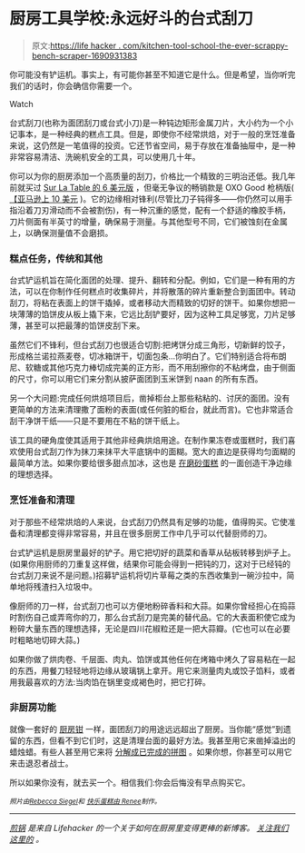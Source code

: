# 厨房工具学校:永远好斗的台式刮刀

> 原文:[https://life hacker . com/kitchen-tool-school-the-ever-scrappy-bench-scraper-1690931383](https://lifehacker.com/kitchen-tool-school-the-ever-scrappy-bench-scraper-1690931383)

你可能没有铲运机。事实上，有可能你甚至不知道它是什么。但是希望，当你听完我们的话时，你会确信你需要一个。

Watch

台式刮刀(也称为面团刮刀或台式小刀)是一种钝边矩形金属刀片，大小约为一个小记事本，是一种经典的糕点工具。但是，即使你不经常烘焙，对于一般的烹饪准备来说，这仍然是一笔值得的投资。它还节省空间，易于存放在准备抽屉中，是一种非常容易清洁、洗碗机安全的工具，可以使用几十年。

你可以为你的厨房添加一个高质量的刮刀，价格比一个精致的三明治还低。我几年前就买过 [Sur La Table 的 6 美元版](http://www.surlatable.com/product/PRO-289637/Sur+La+Table+Stainless+Steel+Dough+Scraper) ，但毫无争议的畅销款是 OXO Good 枪柄版( [【亚马逊上 10 美元](https://www.amazon.com/dp/B00004OCNJ?asc_campaign=InlineText&asc_refurl=https://lifehacker.com/kitchen-tool-school-the-ever-scrappy-bench-scraper-1690931383&asc_source=&linkCode=ogi&psc=1&smid=ATVPDKIKX0DER&tag=kinjalifehackerlink-20&th=1) )。它的边缘相对锋利(尽管比刀子钝得多——你仍然可以用手指沿着刀刃滑动而不会被割伤)，有一种沉重的感觉，配有一个舒适的橡胶手柄，刀片侧面有半英寸的增量，确保易于测量。与其他型号不同，它们被蚀刻在金属上，以确保测量值不会磨损。

### 糕点任务，传统和其他

台式铲运机旨在简化面团的处理、提升、翻转和分配。例如，它们是一种有用的方法，可以在你制作任何糕点时收集碎片，并将散落的碎片重新整合到面团中。转动刮刀，将粘在表面上的饼干撬掉，或者移动大而精致的切好的饼干。如果你想把一块薄薄的馅饼皮从板上撬下来，它远比刮铲要好，因为这种工具足够宽，刀片足够薄，甚至可以把最薄的馅饼皮刮下来。

虽然它们不锋利，但台式刮刀也很适合切割:把烤饼分成三角形，切新鲜的饺子，形成格兰诺拉燕麦卷，切冰箱饼干，切面包条...你明白了。它们特别适合将布朗尼、软糖或其他巧克力棒切成完美的正方形，而不用刮擦你的不粘烤盘，由于侧面的尺寸，你可以用它们来分割从披萨面团到玉米饼到 naan 的所有东西。

另一个大问题:完成任何烘焙项目后，凿掉柜台上那些粘粘的、讨厌的面团。没有更简单的方法来清理撒了面粉的表面(或任何脏的柜台，就此而言)。它也非常适合刮干净饼干纸——只是不要用在不粘的饼干纸上。

该工具的硬角度使其适用于其他非经典烘焙用途。在制作果冻卷或蛋糕时，我们喜欢使用台式刮刀作为抹刀来抹平大平底锅中的面糊。宽大的直边是获得均匀面糊的最简单方法。如果你要给很多甜点加冰，这也是 [在磨砂蛋糕](http://www.craftsy.com/blog/2013/04/how-to-make-buttercream-icing-smooth/) 的一面创造干净边缘的理想选择。

### 烹饪准备和清理

对于那些不经常烘焙的人来说，台式刮刀仍然具有足够的功能，值得购买。它使准备和清理都变得非常容易，并且在很多厨房工作中几乎可以代替厨师的刀。

台式铲运机是厨房里最好的铲子。用它把切好的蔬菜和香草从砧板转移到炉子上。(如果你用厨师的刀重复这样做，结果你可能会得到一把钝的刀，这对于已经钝的台式刮刀来说不是问题。)招募铲运机将切片草莓之类的东西收集到一碗沙拉中，简单地将残渣扫入垃圾中。

像厨师的刀一样，台式刮刀也可以方便地粉碎香料和大蒜。如果你曾经担心在捣蒜时割伤自己或弄弯你的刀，那么台式刮刀是完美的替代品。它的大表面积使它成为粉碎大量东西的理想选择，无论是四川花椒粒还是一把大蒜瓣。(它也可以在必要时粗略地切碎大蒜。)

如果你做了烘肉卷、千层面、肉丸、馅饼或其他任何在烤箱中烤久了容易粘在一起的东西，用餐刀轻轻地将边缘从玻璃锅上拿开。用它来测量肉丸或饺子馅料，或者用我最喜欢的方法:当肉馅在锅里变成褐色时，把它打碎。

### 非厨房功能

就像一套好的 [厨房钳](http://skillet.lifehacker.com/most-all-metal-tongs-like-the-ones-in-the-main-article-1683817541) 一样，面团刮刀的用途远远超出了厨房。当你能“感觉”到遗留的东西，但看不到它们时，这是清理台面的最好方法。我甚至用它来凿掉溢出的蜡烛蜡。有些人甚至用它来将 [分解成已完成的拼图](https://www.flickr.com/photos/allthingschill/8429452658) 。如果你想，你甚至可以用它来击退忍者战士。

所以如果你没有，就去买一个。相信我们:你会后悔没有早点购买它。

*<small>照片由</small>*[*<small>Rebecca Siegel</small>*](https://www.flickr.com/photos/grongar/497903312/in/photolist-bPFuoD-ckNHmU-tTVGz-eDysBi-e4rPmj-4gjkjH-8uMyF6-KZTiS-992LQ-8yymJe-b8ykZ2)*<small>和</small>* [*<small>快乐蛋糕由 Renee</small>*](https://www.youtube.com/watch?v=XK1Pec79tXc)<small>*制作。*</small>

* * *

[*煎锅*](http://skillet.lifehacker.com) *是来自 Lifehacker 的一个关于如何在厨房里变得更棒的新博客。* [*关注我们这里的*](http://www.twitter.com/skilletLH) *。*